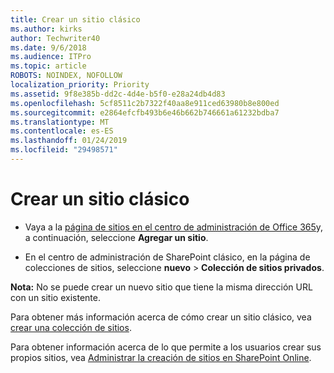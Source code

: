 ```yaml
---
title: Crear un sitio clásico
ms.author: kirks
author: Techwriter40
ms.date: 9/6/2018
ms.audience: ITPro
ms.topic: article
ROBOTS: NOINDEX, NOFOLLOW
localization_priority: Priority
ms.assetid: 9f8e385b-dd2c-4d4e-b5f0-e28a24db4d83
ms.openlocfilehash: 5cf8511c2b7322f40aa8e911ced63980b8e800ed
ms.sourcegitcommit: e2864efcfb493b6e46b662b746661a61232bdba7
ms.translationtype: MT
ms.contentlocale: es-ES
ms.lasthandoff: 01/24/2019
ms.locfileid: "29498571"
---
```

# <a name="create-a-classic-site"></a>Crear un sitio clásico

- Vaya a la [página de sitios en el centro de administración de Office 365](https://portal.office.com/adminportal/home#/SitesList)y, a continuación, seleccione **Agregar un sitio**. 
    
- En el centro de administración de SharePoint clásico, en la página de colecciones de sitios, seleccione **nuevo** \> **Colección de sitios privados**. 
    
 **Nota:** No se puede crear un nuevo sitio que tiene la misma dirección URL con un sitio existente. 
  
Para obtener más información acerca de cómo crear un sitio clásico, vea [crear una colección de sitios](https://go.microsoft.com/fwlink/?linkid=866295).
  
Para obtener información acerca de lo que permite a los usuarios crear sus propios sitios, vea [Administrar la creación de sitios en SharePoint Online](https://go.microsoft.com/fwlink/?linkid=866296).
  

